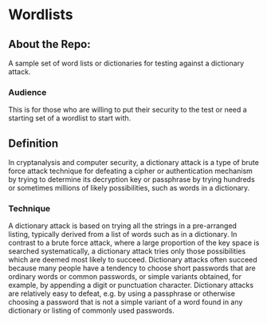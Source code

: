 # Wordlists
## About the Repo:
A sample set of word lists or dictionaries for testing against a dictionary attack.

### Audience
This is for those who are willing to put their security to the test or need a starting set of a wordlist to start with.

## Definition
In cryptanalysis and computer security, a dictionary attack is a type of brute force attack technique for defeating a cipher or authentication mechanism by trying to determine its decryption key or passphrase by trying hundreds or sometimes millions of likely possibilities, such as words in a dictionary.

### Technique
A dictionary attack is based on trying all the strings in a pre-arranged listing, typically derived from a list of words such as in a dictionary. In contrast to a brute force attack, where a large proportion of the key space is searched systematically, a dictionary attack tries only those possibilities which are deemed most likely to succeed. Dictionary attacks often succeed because many people have a tendency to choose short passwords that are ordinary words or common passwords, or simple variants obtained, for example, by appending a digit or punctuation character. Dictionary attacks are relatively easy to defeat, e.g. by using a passphrase or otherwise choosing a password that is not a simple variant of a word found in any dictionary or listing of commonly used passwords.
